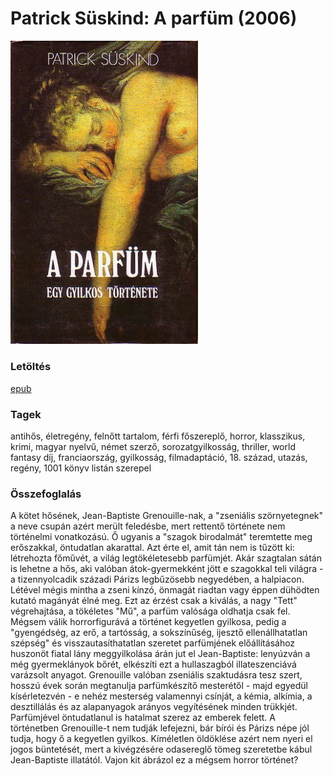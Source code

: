 # <a name="id_408">Patrick Süskind: A parfüm (2006)</a>
<img src="https://github.com/BercziSandor/calibre_lib/raw/main/libs/main/Patrick%20Suskind/A%20parfum%20%28408%29/cover.jpg" alt="cover" width="300"/>

### Letöltés
[epub](https://github.com/BercziSandor/calibre_lib/raw/main/libs/main/Patrick%20Suskind/A%20parfum%20%28408%29/A%20parfum%20-%20Patrick%20Suskind.epub)

### Tagek
antihős, életregény, felnőtt tartalom, férfi főszereplő, horror, klasszikus, krimi, magyar nyelvű, német szerző, sorozatgyilkosság, thriller, world fantasy díj, franciaország, gyilkosság, filmadaptáció, 18. század, utazás, regény, 1001 könyv listán szerepel

### Összefoglalás
<div>
<p>A kötet hősének, Jean-Baptiste Grenouille-nak, a "zseniális szörnyetegnek" a neve csupán azért merült feledésbe, mert rettentő története nem történelmi vonatkozású. Ő ugyanis a "szagok birodalmát" teremtette meg erőszakkal, öntudatlan akarattal. Azt érte el, amit tán nem is tűzött ki: létrehozta főművét, a világ legtökéletesebb parfümjét. Akár szagtalan sátán is lehetne a hős, aki valóban átok-gyermekként jött e szagokkal teli világra - a tizennyolcadik századi Párizs legbűzösebb negyedében, a halpiacon. Létével mégis mintha a zseni kínzó, önmagát riadtan vagy éppen dühödten kutató magányát élné meg. Ezt az érzést csak a kiválás, a nagy "Tett" végrehajtása, a tökéletes "Mű", a parfüm valósága oldhatja csak fel. Mégsem válik horrorfigurává a történet kegyetlen gyilkosa, pedig a "gyengédség, az erő, a tartósság, a sokszínűség, ijesztő ellenállhatatlan szépség" és visszautasíthatatlan szeretet parfümjének előállításához huszonöt fiatal lány meggyilkolása árán jut el Jean-Baptiste: lenyúzván a még gyermeklányok bőrét, elkészíti ezt a hullaszagból illateszenciává varázsolt anyagot. Grenouille valóban zseniális szaktudásra tesz szert, hosszú évek során megtanulja parfümkészítő mesterétől - majd egyedül kísérletezvén - e nehéz mesterség valamennyi csínját, a kémia, alkímia, a desztillálás és az alapanyagok arányos vegyítésének minden trükkjét. Parfümjével öntudatlanul is hatalmat szerez az emberek felett. A történetben Grenouille-t nem tudják lefejezni, bár bírói és Párizs népe jól tudja, hogy ő a kegyetlen gyilkos. Kíméletlen öldöklése azért nem nyeri el jogos büntetését, mert a kivégzésére odasereglő tömeg szeretetbe kábul Jean-Baptiste illatától. Vajon kit ábrázol ez a mégsem horror történet?</p></div>



